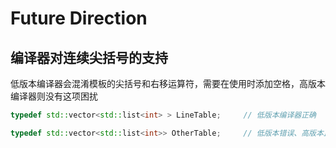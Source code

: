 # Future Direction

## 编译器对连续尖括号的支持

低版本编译器会混淆模板的尖括号和右移运算符，需要在使用时添加空格，高版本编译器则没有这项困扰

```cpp
typedef std::vector<std::list<int> > LineTable;     // 低版本编译器正确

typedef std::vector<std::list<int>> OtherTable;     // 低版本错误、高版本正确
```

